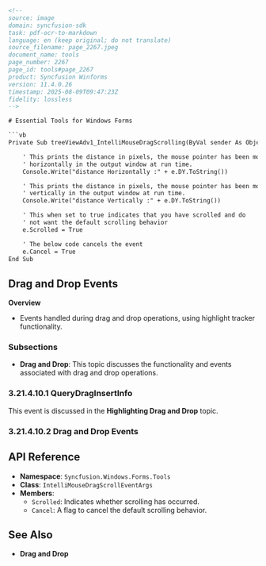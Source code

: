 ```html
<!-- 
source: image
domain: syncfusion-sdk
task: pdf-ocr-to-markdown
language: en (keep original; do not translate)
source_filename: page_2267.jpeg
document_name: tools
page_number: 2267
page_id: tools#page_2267
product: Syncfusion Winforms
version: 11.4.0.26
timestamp: 2025-08-09T09:47:23Z
fidelity: lossless
-->

# Essential Tools for Windows Forms

```vb
Private Sub treeViewAdv1_IntelliMouseDragScrolling(ByVal sender As Object, ByVal e As Syncfusion.Windows.Forms.Tools.IntelliMouseDragScrollEventArgs)

    ' This prints the distance in pixels, the mouse pointer has been moved
    ' horizontally in the output window at run time.
    Console.Write("distance Horizontally :" + e.DY.ToString())

    ' This prints the distance in pixels, the mouse pointer has been moved
    ' vertically in the output window at run time.
    Console.Write("distance Vertically :" + e.DY.ToString())

    ' This when set to true indicates that you have scrolled and do
    ' not want the default scrolling behavior
    e.Scrolled = True

    ' The below code cancels the event
    e.Cancel = True
End Sub
```

## Drag and Drop Events

**Overview**

- Events handled during drag and drop operations, using highlight tracker functionality.

### Subsections

- **Drag and Drop**: This topic discusses the functionality and events associated with drag and drop operations.

### 3.21.4.10.1 QueryDragInsertInfo

This event is discussed in the **Highlighting Drag and Drop** topic.

### 3.21.4.10.2 Drag and Drop Events

## API Reference

- **Namespace**: `Syncfusion.Windows.Forms.Tools`
- **Class**: `IntelliMouseDragScrollEventArgs`
- **Members**:
  - `Scrolled`: Indicates whether scrolling has occurred.
  - `Cancel`: A flag to cancel the default scrolling behavior.

## See Also

- **Drag and Drop**

<!-- tags: [syncfusion, windows forms, drag and drop, intellimousedragscrolleventargs, highlighter, event handling, version 11.4.0.26] keywords: [drag, drop, tracker, highlight, scrolling, events, IntelliMouseDragScrollEventArgs, cancel] -->
```